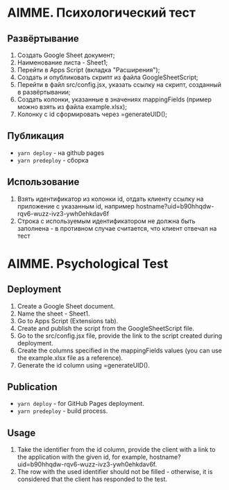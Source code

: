 # AIMME. Психологический тест

## Развёртывание
1. Создать Google Sheet документ;
2. Наименование листа - Sheet1;
3. Перейти в Apps Script (вкладка "Расширения");
4. Создать и опубликовать скрипт из файла GoogleSheetScript;
5. Перейти в файл src/config.jsx, указать ссылку на скрипт, созданный в развёртывании;
6. Создать колонки, указанные в значениях mappingFields (пример можно взять из файла example.xlsx);
7. Колонку с id сформировать через =generateUID();

## Публикация
* `yarn deploy` - на github pages
* `yarn predeploy` - сборка

## Использование
1. Взять идентификатор из колонки id, отдать клиенту ссылку на приложение с указанным id, например hostname?uid=b90hhqdw-rqv6-wuzz-ivz3-ywh0ehkdav6f
2. Строка с используемым идентификатором не должна быть заполнена - в противном случае считается, что клиент отвечал на тест 

# AIMME. Psychological Test

## Deployment
1. Create a Google Sheet document.
2. Name the sheet - Sheet1.
3. Go to Apps Script (Extensions tab).
4. Create and publish the script from the GoogleSheetScript file.
5. Go to the src/config.jsx file, provide the link to the script created during deployment.
6. Create the columns specified in the mappingFields values (you can use the example.xlsx file as a reference).
7. Generate the id column using =generateUID().
## Publication
* `yarn deploy` - for GitHub Pages deployment.
* `yarn predeploy` - build process.
## Usage
1. Take the identifier from the id column, provide the client with a link to the application with the given id, for example, hostname?uid=b90hhqdw-rqv6-wuzz-ivz3-ywh0ehkdav6f.
2. The row with the used identifier should not be filled - otherwise, it is considered that the client has responded to the test.
